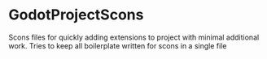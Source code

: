 # GodotProjectScons
Scons files for quickly adding extensions to project with minimal additional work. Tries to keep all boilerplate written for scons in a single file
